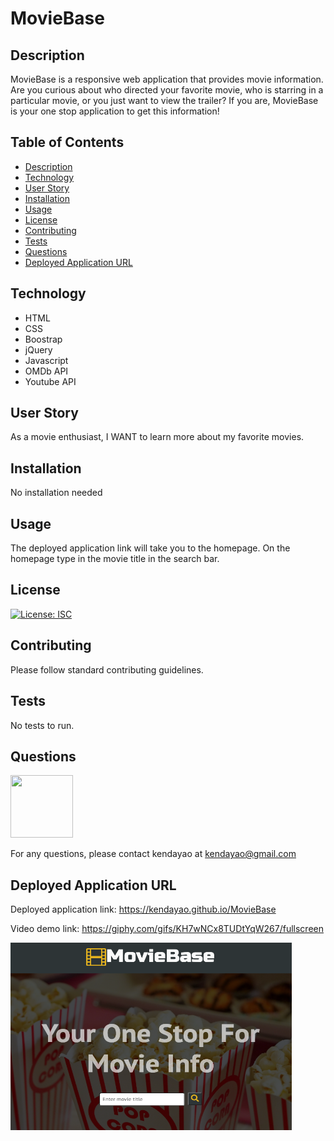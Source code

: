 # MovieBase

## Description

MovieBase is a responsive web application that provides movie information. Are you curious about who directed your favorite movie, who is starring in a particular movie, or you just want to view the trailer? If you are, MovieBase is your one stop application to get this information!

## Table of Contents

* [Description](#description)
* [Technology](#technology)
* [User Story](#user-story)
* [Installation](#installation)
* [Usage](#usage)
* [License](#license)
* [Contributing](#contributing)
* [Tests](#tests)
* [Questions](#questions)
* [Deployed Application URL](#deployed-application-URL)

## Technology

- HTML
- CSS
- Boostrap
- jQuery
- Javascript
- OMDb API
- Youtube API


## User Story


As a movie enthusiast,
I WANT to learn more about my favorite movies.


## Installation


No installation needed


## Usage

The deployed application link will take you to the homepage. On the homepage type in the movie title in the search bar. 


## License


[![License: ISC](https://img.shields.io/badge/License-ISC-blue.svg)](https://opensource.org/licenses/ISC)


## Contributing


Please follow standard contributing guidelines.


## Tests


No tests to run.


## Questions

<img src="https://avatars3.githubusercontent.com/u/62568395?v=4" width="100" height="100">

For any questions, please contact kendayao at kendayao@gmail.com

## Deployed Application URL

Deployed application link: https://kendayao.github.io/MovieBase

Video demo link: https://giphy.com/gifs/KH7wNCx8TUDtYqW267/fullscreen

<img src="images/moviebase.png" width="450" height="300">